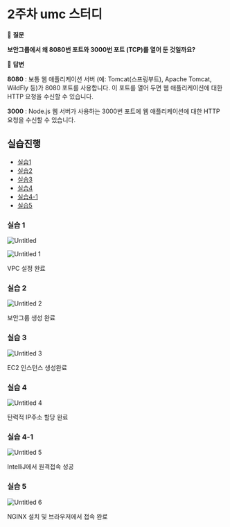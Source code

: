 # 2주차 umc 스터디

<aside>
  
🙋 **질문**

**보안그룹에서 왜 8080번 포트와 3000번 포트 (TCP)를 열어 둔 것일까요?**

</aside>

<aside>
  
📢 **답변**

**8080** : 보통 웹 애플리케이션 서버 (예: Tomcat(스프링부트), Apache Tomcat, WildFly 등)가 8080 포트를 사용합니다. 이 포트를 열어 두면 웹 애플리케이션에 대한 HTTP 요청을 수신할 수 있습니다.

**3000** : Node.js 웹 서버가 사용하는 3000번 포트에 웹 애플리케이션에 대한 HTTP 요청을 수신할 수 있습니다.

</aside>

## 실습진행

- [실습1](#실습-1)
- [실습2](#실습-2)
- [실습3](#실습-3)
- [실습4](#실습-4)
- [실습4-1](#실습-4-1)
- [실습5](#실습-5)

### 실습 1

![Untitled](https://github.com/SMUMC/5th_SPRING_B/assets/89975936/c28193b3-b269-4d9d-950f-d5892552dc4c)

![Untitled 1](https://github.com/SMUMC/5th_SPRING_B/assets/89975936/b8650819-2810-4eea-a6f2-d6ffb7a07fdf)

VPC 설정 완료

### 실습 2

![Untitled 2](https://github.com/SMUMC/5th_SPRING_B/assets/89975936/8d33b2e7-475b-469a-87d0-faa0ceb6bbfc)

보안그룹 생성 완료

### 실습 3

![Untitled 3](https://github.com/SMUMC/5th_SPRING_B/assets/89975936/fc2da5ae-f3e5-455b-977b-3c504f4c9c4b)

EC2 인스턴스 생성완료

### 실습 4

![Untitled 4](https://github.com/SMUMC/5th_SPRING_B/assets/89975936/455193e4-6d1f-43f5-b1c7-eda28978ac42)

탄력적 IP주소 할당 완료

### 실습 4-1

![Untitled 5](https://github.com/SMUMC/5th_SPRING_B/assets/89975936/c00cc976-11f2-432b-970a-eabce094496b)

IntelliJ에서 원격접속 성공

### 실습 5

![Untitled 6](https://github.com/SMUMC/5th_SPRING_B/assets/89975936/3dec9e47-84e1-4dd2-8566-ad6c4f26fea8)

NGINX 설치 및 브라우저에서 접속 완료

